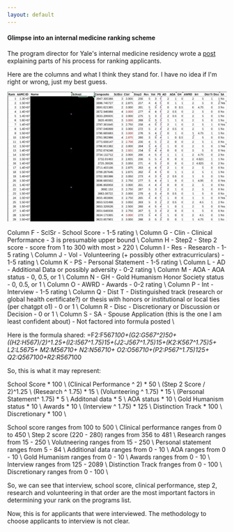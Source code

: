 ```yaml
---
layout: default
---
```


#### Glimpse into an internal medicine ranking scheme

The program director for Yale's internal medicine residency wrote a [post](https://medicine.yale.edu/news-article/recruitment-is-everything/) explaining parts of his process for ranking applicants. 

Here are the columns and what I think they stand for. I have no idea if I'm right or wrong, just my best guess. 

![<img src="rank-snippet-yale.png" width="50"/>](/posts_code/rank-snippet-yale.png)

Column F - SclSr - School Score - 1-5 rating  \\
Column G - Clin - Clinical Performance - 3 is presumable upper bound \\
Column H - Step2 - Step 2 score - score from 1 to 300 with most > 220 \\
Column I - Res - Research - 1-5 rating \\
Column J - Vol - Volunteering (+ possibly other extracurriculars) - 1-5 rating \\
Column K - PS - Personal Statement - 1-5 rating \\ 
Column L - AD - Additional Data or possibly adversity - 0-2 rating \\
Column M - AOA - AOA status - 0, 0.5, or 1 \\
Column N - GH - Gold Humanism Honor Society status - 0, 0.5, or 1 \\
Column O - AWRD - Awards - 0-2 rating \\
Column P - Int - Interview - 1-5 rating \\
Column Q - Dist T - Distinguished track (research or global health certificate?) or thesis with honors or institutional or local ties (per chatgpt o1) - 0 or 1 \\
Column R - Disc - Discretionary or Discussion or Decision - 0 or 1 \\
Column S - SA - Spouse Application (this is the one I am least confident about) - Not factored into formula posted \\

Here is the formula shared: 
	=F2:F567*100+(G2:G567^2)*50+((H2:H567)/2)^1.25+(I2:I567^1.75)*15+(J2:J567^1.75)*15+(K2:K567^1.75)*5+ L2:L567*5+ M2:M567*10+ N2:N567*10+ O2:O567*10+(P2:P567^1.75)*125+ Q2:Q567*100+R2:R567*100

So, this is what it may represent: 

School Score * 100 \\
(Clinical Performance ^ 2) * 50 \\
(Step 2 Score / 2)^1.25 \\
(Research ^ 1.75) * 15 \\
(Volunteering ^ 1.75) * 15 \\
(Personal Statement^ 1.75) * 5 \\
Additonal data * 5 \\
AOA status * 10 \\
Gold Humanism status * 10 \\
Awards * 10 \\
(Interview ^ 1.75) * 125 \\
Distinction Track * 100 \\
Discretionary * 100 \\

School score ranges from 100 to 500  \\
Clinical performance ranges from 0 to 450 \\
Step 2 score (220 - 280) ranges from 356 to 481 \\
Research ranges from 15 - 250 \\
Volutneering ranges from 15 - 250 \\
Personal statement ranges from 5 - 84 \\
Additional data ranges from 0 - 10 \\
AOA ranges from 0 - 10 \\
Gold Humanism ranges from 0 - 10 \\
Awards ranges from 0 - 10 \\
Interview ranges from 125 - 2089 \\
Distinction Track franges from 0 - 100 \\
Discretionary ranges from 0 - 100 \\

So, we can see that interview, school score, clinical performance, step 2, research and volunteering in that order are the most important factors in determining your rank on the programs list. 


Now, this is for applicants that were interviewed. The methodology to choose applicants to interview is not clear. 


